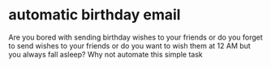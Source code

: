 # automatic birthday email
 Are you bored with sending birthday wishes to your friends or do you forget to send wishes to your friends or do you want to wish them at 12 AM but you always fall asleep? Why not automate this simple task 
